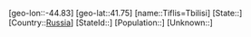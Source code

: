 ﻿---
location: [41.75,-44.83]
type: City
tags:
- geo/City


SpocWebEntityId: 34868
isDeleted: false
confidential: public

---
[geo-lon::-44.83]
[geo-lat::41.75]
[name::Tiflis=Tbilisi]
[State::]
[Country::[Russia](geo/Continent/Europe/Russia.md)]
[StateId::]
[Population::]
[Unknown::]

